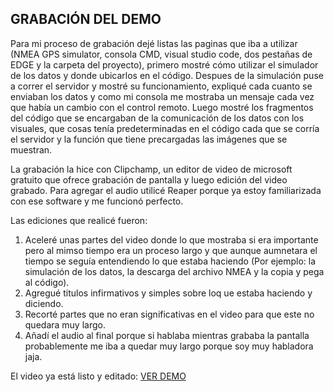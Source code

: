 GRABACIÓN DEL DEMO
-
Para mi proceso de grabación dejé listas las paginas que iba a utilizar (NMEA GPS simulator, consola CMD, visual studio code, dos pestañas de EDGE y la carpeta del proyecto), primero mostré cómo utilizar el simulador de los datos y donde ubicarlos en el código. Despues de la simulación puse a correr el servidor y mostré su funcionamiento, expliqué cada cuanto se enviaban los datos y como mi consola me mostraba un mensaje cada vez que había un cambio con el control remoto. Luego mostré los fragmentos del código que se encargaban de la comunicación de los datos con los visuales, que cosas tenía predeterminadas en el código cada que se corría el servidor y la función que tiene precargadas las imágenes que se muestran.

La grabación la hice con Clipchamp, un editor de video de microsoft gratuito que ofrece grabación de pantalla y luego edición del video grabado. Para agregar el audio utilicé Reaper porque ya estoy familiarizada con ese software y me funcionó perfecto. 

Las ediciones que realicé fueron:
1. Aceleré unas partes del video donde lo que mostraba si era importante pero al mimso tiempo era un proceso largo y que aunque aumnetara el tiempo se seguía entendiendo lo que estaba haciendo (Por ejemplo: la simulación de los datos, la descarga del archivo NMEA y la copia y pega al código).
2. Agregué titulos infirmativos y simples sobre loq ue estaba haciendo y diciendo.
3. Recorté partes que no eran significativas en el video para que este no quedara muy largo.
4. Añadí el audio al final porque si hablaba mientras grababa la pantalla probablemente me iba a quedar muy largo porque soy muy habladora jaja.

El video ya está listo y editado: 
[VER DEMO](https://youtu.be/MVcaoeyBOmU)
   
